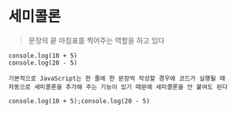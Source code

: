 # 세미콜론

>문장의 끝 마침표를 찍어주는 역할을 하고 있다

```
console.log(10 + 5)
console.log(20 - 5)

기본적으로 JavaScript는 한 줄에 한 문장씩 작성할 경우에 코드가 실행될 때
자동으로 세미콜론을 추가해 주는 기능이 있기 때문에 세미콜론을 안 붙여도 된다
```

```
console.log(10 + 5);console.log(20 - 5)
```
